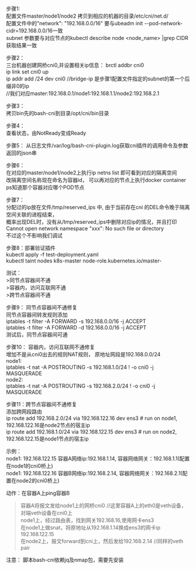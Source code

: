 
步骤1:  
配置文件master/node1/node2 拷贝到相应的机器的目录/etc/cni/net.d/  
配置文件中的"network": "192.168.0.0/16" 要与ubeadm init --pod-network-cidr=192.168.0.0/16一致  
subnet 参数要与对应节点的kubectl describe node <node_name> |grep CIDR 获取结果一致  

步骤2：  
三台机器创建网桥cni0,并设置相关ip信息： 
brctl addbr cni0  
ip link set cni0 up  
ip addr add <bridge-ip>/24 dev cni0    //bridge-ip 是步骤1配置文件指定的subnet的第一个后缀非0的ip  
					//我们对应master:192.168.0.1/node1:192.168.1.1/node2:192.168.2.1  

步骤3：  
拷贝bin先的bash-cni到目录/opt/cni/bin目录  

步骤4：  
查看状态，由NotReady变成Ready  

步骤5： 
从日志文件/var/log/bash-cni-plugin.log获取cni插件的调用命令及参数返回的json串  


步骤6：  
在对应的master/node1/node2上执行ip netns list 即可看到对应的隔离空间  
改隔离空间名称现在命名为容器id， 可以再对应的节点上执行docker container ps知道那个容器对应哪个POD节点  


步骤7：  
分配过的ip放在文件/tmp/reserved_ips 中, 由于当前存在cni 的DEL命令晚于隔离空间关联的进程结束，  
概率出现DEL时，没有从/tmp/reserved_ips中删除对应ip的情况，并且打印Cannot open network namespace "xxx": No such file or directory  
不过这个不影响我们调试  

步骤8：部署验证插件  
kubectl apply -f test-deployment.yaml  
kubectl taint nodes k8s-master node-role.kubernetes.io/master-  

测试：  
    >同节点容器间不通  
    >容器内，访问互联网不通  
    >跨节点容器间不通  

步骤9： 同节点容器间不通修复  
同节点容器间转发规则添加  
iptables -t filter -A FORWARD -s 192.168.0.0/16 -j ACCEPT  
iptables -t filter -A FORWARD -d 192.168.0.0/16 -j ACCEPT  
测试后，同节点容器间可通  

步骤10： 容器内，访问互联网不通修复  
增加不是从cni0出去的规则NAT规则， 原地址网段是192.168.0.0/24  
node1:  
iptables -t nat -A POSTROUTING -s 192.168.1.0/24 ! -o cni0 -j MASQUERADE  
node2:  
iptables -t nat -A POSTROUTING -s 192.168.2.0/24 ! -o cni0 -j MASQUERADE  

步骤11：跨节点容器间不通修复  
添加跨网段路由  
ip route add 192.168.2.0/24 via 192.168.122.16 dev ens3 # run on node1, 192.168.122.16是node2节点的宿主ip  
ip route add 192.168.1.0/24 via 192.168.122.15 dev ens3 # run on node2, 192.168.122.15是node1节点的宿主ip  

示例：  
node1: 192.168.122.15 容器A网络ip:192.168.1.14, 容器网络网关：192.168.1.1(配置在node1的cni0桥上)  
node1: 192.168.122.16 容器B网络ip:192.168.2.14, 容器网络网关：192.168.2.1(配置在node2的cni0桥上)  

动作：在容器A上ping容器B  

  > 容器A将报文发给node1上的网桥cni0  //这里容器A上的eth0是veth设备，对端veth设备在cni0上  
  > node1上，经过路由表，找到网关192.168.16,使用网卡ens3  
  > 在node1上做snat，将原地址从192.168.1.14换成ens3的网卡ip 192.168.122.15  
  > 在node2上，报文forward到cni上，然后发给192.168.2.14  //同样的veth pair  




注意： 脚本bash-cni依赖jq及nmap包，需要先安装
